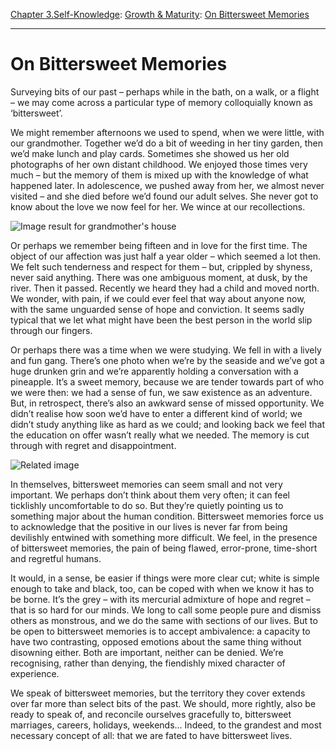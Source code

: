 [Chapter 3.Self-Knowledge](https://www.theschooloflife.com/thebookoflife/category/self-knowledge/): [Growth & Maturity](https://www.theschooloflife.com/thebookoflife/category/self-knowledge/growth-maturity/): [On Bittersweet Memories](https://www.theschooloflife.com/thebookoflife/on-bittersweet-memories/)

* * *

# On Bittersweet Memories

Surveying bits of our past – perhaps while in the bath, on a walk, or a flight – we may come across a particular type of memory colloquially known as ‘bittersweet’.

We might remember afternoons we used to spend, when we were little, with our grandmother. Together we’d do a bit of weeding in her tiny garden, then we’d make lunch and play cards. Sometimes she showed us her old photographs of her own distant childhood. We enjoyed those times very much – but the memory of them is mixed up with the knowledge of what happened later. In adolescence, we pushed away from her, we almost never visited – and she died before we’d found our adult selves. She never got to know about the love we now feel for her. We wince at our recollections.

![Image result for grandmother's house](http://2.bp.blogspot.com/-P91XHaJWYf4/Txp3a_GgOpI/AAAAAAAAAUY/CsaxGQV8ZNo/s1600/Grandmother%2527s+House+-+House+1.png)

Or perhaps we remember being fifteen and in love for the first time. The object of our affection was just half a year older – which seemed a lot then. We felt such tenderness and respect for them – but, crippled by shyness, never said anything. There was one ambiguous moment, at dusk, by the river. Then it passed. Recently we heard they had a child and moved north. We wonder, with pain, if we could ever feel that way about anyone now, with the same unguarded sense of hope and conviction. It seems sadly typical that we let what might have been the best person in the world slip through our fingers.

Or perhaps there was a time when we were studying. We fell in with a lively and fun gang. There’s one photo when we’re by the seaside and we’ve got a huge drunken grin and we’re apparently holding a conversation with a pineapple. It’s a sweet memory, because we are tender towards part of who we were then: we had a sense of fun, we saw existence as an adventure. But, in retrospect, there’s also an awkward sense of missed opportunity. We didn’t realise how soon we’d have to enter a different kind of world; we didn’t study anything like as hard as we could; and looking back we feel that the education on offer wasn’t really what we needed. The memory is cut through with regret and disappointment.

![Related image](https://upload.wikimedia.org/wikipedia/commons/thumb/d/db/Cmglee_Sainsbury_Laboratory_Cambridge_University_night.jpg/1280px-Cmglee_Sainsbury_Laboratory_Cambridge_University_night.jpg)

In themselves, bittersweet memories can seem small and not very important. We perhaps don’t think about them very often; it can feel ticklishly uncomfortable to do so. But they’re quietly pointing us to something major about the human condition. Bittersweet memories force us to acknowledge that the positive in our lives is never far from being devilishly entwined with something more difficult. We feel, in the presence of bittersweet memories, the pain of being flawed, error-prone, time-short and regretful humans.

It would, in a sense, be easier if things were more clear cut; white is simple enough to take and black, too, can be coped with when we know it has to be borne. It’s the grey – with its mercurial admixture of hope and regret – that is so hard for our minds. We long to call some people pure and dismiss others as monstrous, and we do the same with sections of our lives. But to be open to bittersweet memories is to accept ambivalence: a capacity to have two contrasting, opposed emotions about the same thing without disowning either. Both are important, neither can be denied. We’re recognising, rather than denying, the fiendishly mixed character of experience.

We speak of bittersweet memories, but the territory they cover extends over far more than select bits of the past. We should, more rightly, also be ready to speak of, and reconcile ourselves gracefully to, bittersweet marriages, careers, holidays, weekends… Indeed, to the grandest and most necessary concept of all: that we are fated to have bittersweet lives.
